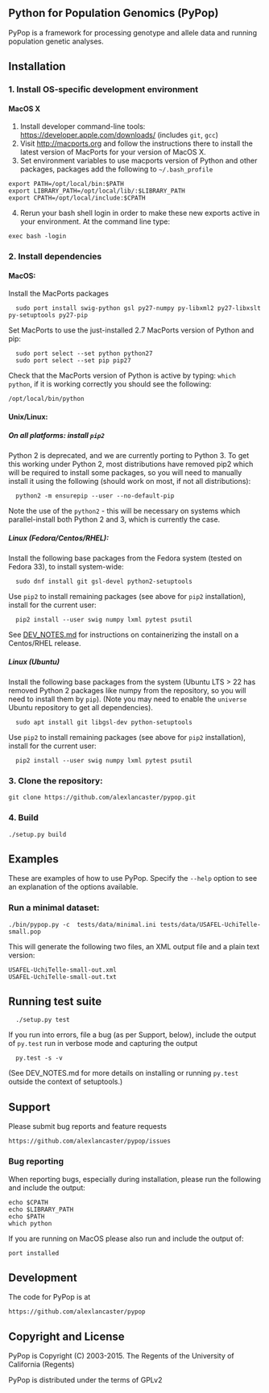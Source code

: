 ## Python for Population Genomics (PyPop)

PyPop is a framework for processing genotype and allele data and running population genetic analyses.

## Installation

### 1. Install OS-specific development environment

#### MacOS X

1. Install developer command-line tools: https://developer.apple.com/downloads/  (includes `git`, `gcc`)
2. Visit http://macports.org and follow the instructions there to install the latest version of MacPorts for your version of MacOS X.
3. Set environment variables to use macports version of Python and other packages, packages add the following to `~/.bash_profile`

```
export PATH=/opt/local/bin:$PATH
export LIBRARY_PATH=/opt/local/lib/:$LIBRARY_PATH
export CPATH=/opt/local/include:$CPATH
```

4. Rerun your bash shell login in order to make these new exports active in your environment.  At the command line type: 

```
exec bash -login
```

### 2. Install dependencies

#### MacOS:

Install the MacPorts packages

      sudo port install swig-python gsl py27-numpy py-libxml2 py27-libxslt py-setuptools py27-pip
      
Set MacPorts to use the just-installed 2.7 MacPorts version of Python and pip:

      sudo port select --set python python27
      sudo port select --set pip pip27

Check that the MacPorts version of Python is active by typing: `which python`, if it is working correctly you should see the following:

```
/opt/local/bin/python
```

#### Unix/Linux:

##### On all platforms: install `pip2`

Python 2 is deprecated, and we are currently porting to Python 3. To get this working under Python 2, most distributions have removed pip2
which will be required to install some packages, so you will need to manually install it using the following (should work on most, if not
all distributions):

      python2 -m ensurepip --user --no-default-pip

Note the use of the `python2` - this will be necessary on systems which parallel-install both Python 2 and 3, which is currently the case.

##### Linux (Fedora/Centos/RHEL): 

Install the following base packages from the Fedora system (tested on Fedora 33), to install system-wide:

      sudo dnf install git gsl-devel python2-setuptools

Use `pip2` to install remaining packages (see above for `pip2` installation), install for the current user:

      pip2 install --user swig numpy lxml pytest psutil

See [DEV_NOTES.md](DEV_NOTES.md) for instructions on containerizing the install on a Centos/RHEL release.

##### Linux (Ubuntu)

Install the following base packages from the system (Ubuntu LTS > 22 has removed Python 2 packages like numpy from the repository,
so you will need to install them by `pip`).  (Note you may need to enable the `universe` Ubuntu repository to get all dependencies).

      sudo apt install git libgsl-dev python-setuptools

Use `pip2` to install remaining packages (see above for `pip2` installation), install for the current user:

      pip2 install --user swig numpy lxml pytest psutil

### 3. Clone the repository:

    git clone https://github.com/alexlancaster/pypop.git
  
### 4. Build

    ./setup.py build

## Examples

These are examples of how to use PyPop. Specify the `--help` option to see an
explanation of the options available.

### Run a minimal dataset:

    ./bin/pypop.py -c  tests/data/minimal.ini tests/data/USAFEL-UchiTelle-small.pop

This will generate the following two files, an XML output file and a plain text version:

    USAFEL-UchiTelle-small-out.xml
    USAFEL-UchiTelle-small-out.txt

## Running test suite

      ./setup.py test

If you run into errors, file a bug (as per Support, below), include the output of `py.test` run in verbose mode and capturing the output

      py.test -s -v

(See DEV_NOTES.md for more details on installing or running `py.test` outside the context of setuptools.)

## Support

Please submit bug reports and feature requests

    https://github.com/alexlancaster/pypop/issues

### Bug reporting

When reporting bugs, especially during installation, please run the following and include the output:

    echo $CPATH
    echo $LIBRARY_PATH
    echo $PATH
    which python

If you are running on MacOS please also run and include the output of:

    port installed

## Development

The code for PyPop is at

    https://github.com/alexlancaster/pypop

## Copyright and License

PyPop is Copyright (C) 2003-2015. The Regents of the University of California (Regents)

PyPop is distributed under the terms of GPLv2
